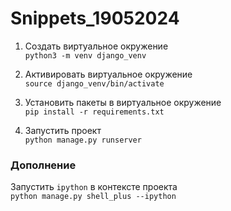 # Snippets_19052024

1. Создать виртуальное окружение  
`python3 -m venv django_venv`

2. Активировать виртуальное окружение    
`source django_venv/bin/activate`

3. Установить пакеты в виртуальное окружение  
`pip install -r requirements.txt`

4. Запустить проект  
`python manage.py runserver`


### Дополнение
Запустить `ipython` в контексте проекта  
`python manage.py shell_plus --ipython`